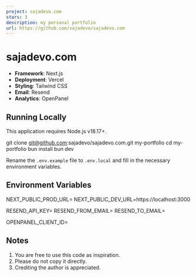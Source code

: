 ```yaml
---
project: sajadevo.com
stars: 3
description: my personal portfolio
url: https://github.com/sajadevo/sajadevo.com
---
```


sajadevo.com
============

-   **Framework**: Next.js
-   **Deployment**: Vercel
-   **Styling**: Tailwind CSS
-   **Email**: Resend
-   **Analytics**: OpenPanel

Running Locally
---------------

This application requires Node.js v18.17+.

git clone git@github.com:sajadevo/sajadevo.com.git my-portfolio
cd my-portfolio
bun install
bun dev

Rename the `.env.example` file to `.env.local` and fill in the necessary environment variables.

Environment Variables
---------------------

NEXT\_PUBLIC\_PROD\_URL=
NEXT\_PUBLIC\_DEV\_URL=https://localhost:3000

RESEND\_API\_KEY=
RESEND\_FROM\_EMAIL=
RESEND\_TO\_EMAIL=

OPENPANEL\_CLIENT\_ID=

Notes
-----

1.  You are free to use this code as inspiration.
2.  Please do not copy it directly.
3.  Crediting the author is appreciated.
